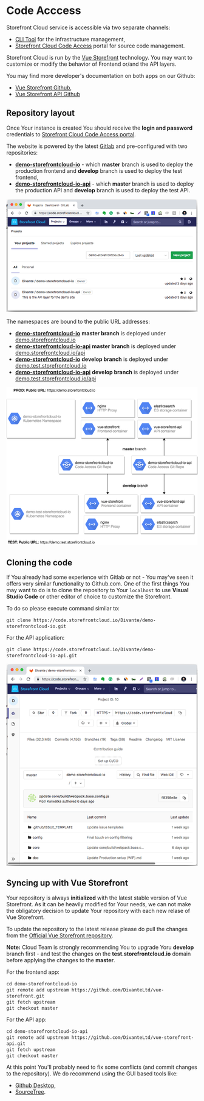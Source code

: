 # Code Acccess

Storefront Cloud service is accessible via two separate channels:

 - [CLI Tool](https://code.storefrontcloud.io/StorefrontCloud/storefrontcloud-cli) for the infrastructure management,
 - [Storefront Cloud Code Access](https://code.storefrontcloud.io) portal for source code management.

 Storefront Cloud is run by the [Vue Storefront](http://github.com/DivanteLtd/vue-storefront) technology. You may want to customize or modify the behavior of Frontend or/and the API layers.

 You may find more developer's documentation on both apps on our Github:
 - [Vue Storefront Github](http://github.com/DivanteLtd/vue-storefront),
 - [Vue Storefront API Github](https://github.com/DivanteLtd/vue-storefront-api)

 ## Repository layout

 Once Your instance is created You should receive the **login and password** credentials to [Storefront Cloud Code Access portal](https://code.storefrontcloud.io). 

 The website is powered by the latest [Gitlab](http://gitlab.org) and pre-configured with two repositories:

- <a href="https://code.storefrontcloud.io/Divante/demo-storefrontcloud-io">**demo-storefrontcloud-io**</a> - which **master** branch is used to deploy the production frontend and **develop** branch is used to deploy the test frontend,
- <a href="https://code.storefrontcloud.io/Divante/demo-storefrontcloud-io-api">**demo-storefrontcloud-io-api**</a> - which **master** branch is used to deploy the production API and **develop** branch is used to deploy the test API.

<img src="/doc/code-access.png" alt="Code access portal" />

The namespaces are bound to the public URL addresses:

- <a href="https://code.storefrontcloud.io/Divante/demo-storefrontcloud-io">**demo-storefrontcloud-io**</a> **master branch** is deployed under <a href="https://demo.storefrontcloud.io">demo.storefrontcloud.io</a>
- <a href="https://code.storefrontcloud.io/Divante/demo-storefrontcloud-io-api">**demo-storefrontcloud-io-api**</a> **master branch** is deployed under <a href="https://demo.storefrontcloud.io/api">demo.storefrontcloud.io/api</a>
- <a href="https://code.storefrontcloud.io/Divante/demo-storefrontcloud-io">**demo-storefrontcloud-io**</a> **develop branch** is deployed under <a href="https://demo.test.storefrontcloud.io">demo.test.storefrontcloud.io</a>
- <a href="https://code.storefrontcloud.io/Divante/demo-storefrontcloud-io-api">**demo-storefrontcloud-io-api**</a> **develop branch** is deployed under <a href="https://demo.test.storefrontcloud.io/api">demo.test.storefrontcloud.io/api</a>

<img src="/doc/architecture-diagram.png" alt="The Architecture diagram for Storefront Cloud" />

## Cloning the code

If You already had some experience with Gitlab or not - You may've seen it offers very similar functionality to Github.com.
One of the first things You may want to do is to clone the repository to Your `localhost` to use **Visual Studio Code** or other editor of choice to customize the Storefront.

To do so please execute command similar to:

```
git clone https://code.storefrontcloud.io/Divante/demo-storefrontcloud-io.git
```

For the API application:
```
git clone https://code.storefrontcloud.io/Divante/demo-storefrontcloud-io-api.git
```
<img src="/doc/code-access-2.png" alt="The interface and features are very similar to Github" />


## Syncing up with Vue Storefront

Your repository is always **initialized** with the latest stable version of Vue Storefront. As it can be heavily modified for Your needs, we can not make the obligatory decision to update Your repository with each new relase of Vue Storefront.

To update the repository to the latest release please do pull the changes from the [Official Vue Storefront repository](http://github.com/DivanteLtd/vue-storefront).

**Note:** Cloud Team is strongly recommending You to upgrade Yoru **develop** branch first - and test the changes on the **test.storefrontcloud.io** domain before applying the changes to the **master**.

For the frontend app:
```
cd demo-storefrontcloud-io
git remote add upstream https://github.com/DivanteLtd/vue-storefront.git
git fetch upstream
git checkout master
```

For the API app:
```
cd demo-storefrontcloud-io-api
git remote add upstream https://github.com/DivanteLtd/vue-storefront-api.git
git fetch upstream
git checkout master
```

At this point You'll probably need to fix some conflicts (and commit changes to the repository). We do recommend using the GUI based tools like:
- [Github Desktop](https://desktop.github.com/),
- [SourceTree](https://www.sourcetreeapp.com/).

